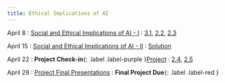 ```yaml
---
title: Ethical Implications of AI
---
```


April 8
: [Social and Ethical Implications of AI - I](#)
  : [3.1](#), [2.2](#), [2.3](#)

April 15
: [Social and Ethical Implications of AI - II](#)
  : [Solution](#)

April 22
: **Project Check-in**{: .label .label-purple }[Project](#)
  : [2.4](#), [2.5](#)

April 28
: [Project Final Presentations](#)
: **Final Project Due**{: .label .label-red }